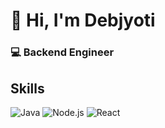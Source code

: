 # 👋 Hi, I'm Debjyoti
### 💻 Backend Engineer 
## **Skills**

![Java](https://img.shields.io/badge/Java-007396?style=for-the-badge&logo=java)
![Node.js](https://img.shields.io/badge/Node.js-339933?style=for-the-badge&logo=node.js)
![React](https://img.shields.io/badge/React-20232A?style=for-the-badge&logo=react)


<!---
Debzoti/Debzoti is a ✨ special ✨ repository because its `README.md` (this file) appears on your GitHub profile.
You can click the Preview link to take a look at your changes.
--->
